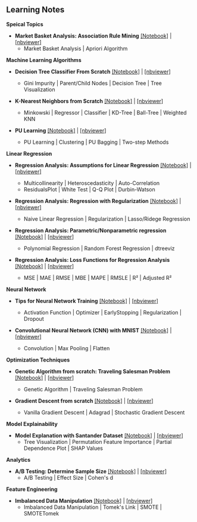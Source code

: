 ## Learning Notes

**Speical Topics**

* **Market Basket Analysis: Association Rule Mining** [[Notebook]](hhttps://github.com/patrick-ytchou/Data-Science/blob/master/Notes/AssociationRules/Market%20Basket%20Analysis%20--%20Association%20Rule%20Explained.ipynb) | [[nbviewer]](https://nbviewer.jupyter.org/github/patrick-ytchou/Data-Science/blob/master/Notes/AssociationRules/Market%20Basket%20Analysis%20--%20Association%20Rule%20Explained.ipynb)
    * Market Basket Analysis | Apriori Algorithm


**Machine Learning Algorithms**

* **Decision Tree Classifier From Scratch** [[Notebook]](https://github.com/patrick-ytchou/Data-Science/blob/master/Notes/ML%20Algos/Tree/Decision%20Tree%20Classifier%20from%20Scratch.ipynb) | [[nbviewer]](https://nbviewer.jupyter.org/github/patrick-ytchou/Data-Science/blob/master/Notes/ML%20Algos/Tree/Decision%20Tree%20Classifier%20from%20Scratch.ipynb)
    * Gini Impurity | Parent/Child Nodes | Decision Tree | Tree Visualization

* **K-Nearest Neighbors from Scratch** [[Notebook]](https://github.com/patrick-ytchou/Data-Science/blob/master/Notes/ML%20Algos/Clustering/K-Nearest%20Neighbors%20from%20Scratch.ipynb) | [[nbviewer]](https://nbviewer.jupyter.org/github/patrick-ytchou/Data-Science/blob/master/Notes/ML%20Algos/Clustering/K-Nearest%20Neighbors%20from%20Scratch.ipynb)
    * Minkowski | Regressor | Classifier | KD-Tree | Ball-Tree | Weighted KNN
  
* **PU Learning** [[Notebook]](https://github.com/patrick-ytchou/Data-Science/blob/master/Notes/ML%20Algos/PU%20Learning.ipynb) | [[nbviewer]](https://nbviewer.jupyter.org/github/patrick-ytchou/Data-Science/blob/master/Notes/ML%20Algos/PU%20Learning.ipynb)
    * PU Learning | Clustering | PU Bagging | Two-step Methods


**Linear Regression**
* **Regression Analysis: Assumptions for Linear Regression** [[Notebook]](https://github.com/patrick-ytchou/Data-Science/blob/master/Notes/ML%20Algos/Regression/Regression%20Analysis%20--%20Assumptions%20for%20Linear%20Regression.ipynb) | [[nbviewer]](https://nbviewer.jupyter.org/github/patrick-ytchou/Data-Science/blob/master/Notes/ML%20Algos/Regression/Regression%20Analysis%20--%20Assumptions%20for%20Linear%20Regression.ipynb)
    * Multicollinearity | Heteroscedasticity | Auto-Correlation
    * ResidualsPlot | White Test | Q-Q Plot | Durbin-Watson
    
* **Regression Analysis: Regression with Regularization** [[Notebook]](https://github.com/patrick-ytchou/Data-Science/blob/master/Notes/ML%20Algos/Regression/Regression%20Analysis%20--%20Regression%20with%20Regularization.ipynb) | [[nbviewer]](https://nbviewer.jupyter.org/github/patrick-ytchou/Data-Science/blob/master/Notes/ML%20Algos/Regression/Regression%20Analysis%20--%20Regression%20with%20Regularization.ipynb)
    * Naive Linear Regression | Regularization | Lasso/Ridege Regression
    
* **Regression Analysis: Parametric/Nonparametric regression** [[Notebook]](https://github.com/patrick-ytchou/Data-Science/blob/master/Notes/ML%20Algos/Regression/Regression%20Analysis%20--%20Parametric%20and%20Nonparametric%20Regression.ipynb) | [[nbviewer]](https://nbviewer.jupyter.org/github/patrick-ytchou/Data-Science/blob/master/Notes/ML%20Algos/Regression/Regression%20Analysis%20--%20Parametric%20and%20Nonparametric%20Regression.ipynb)
    * Polynomial Regression | Random Forest Regression | dtreeviz
    
* **Regression Analysis: Loss Functions for Regression Analysis** [[Notebook]](https://github.com/patrick-ytchou/Data-Science/blob/master/Notes/ML%20Algos/Regression/Regression%20Analysis%20--%20Loss%20Functions%20for%20Regression%20Analysis.ipynb) | [[nbviewer]](https://nbviewer.jupyter.org/github/patrick-ytchou/Data-Science/blob/master/Notes/ML%20Algos/Regression/Regression%20Analysis%20--%20Loss%20Functions%20for%20Regression%20Analysis.ipynb)
    * MSE | MAE | RMSE | MBE | MAPE | RMSLE | R² | Adjusted R²

**Neural Network**
* **Tips for Neural Network Training** [[Notebook]](https://github.com/patrick-ytchou/Data-Science/blob/master/Notes/ML%20Algos/NeuralNetwork/Neural%20Network%20-%20Tips%20for%20Neural%20Network%20Training.ipynb) | [[nbviewer]](https://nbviewer.jupyter.org/github/patrick-ytchou/Data-Science/blob/master/Notes/ML%20Algos/NeuralNetwork/Neural%20Network%20-%20Tips%20for%20Neural%20Network%20Training.ipynb)
	* Activation Function | Optimizer | EarlyStopping | Regularization | Dropout

* **Convolutional Neural Network (CNN) with MNIST** [[Notebook]](https://github.com/patrick-ytchou/Data-Science/blob/master/Notes/ML%20Algos/NeuralNetwork/Neural%20Network%20-%20Convolutional%20Neural%20Network%20with%20MNIST.ipynb) | [[nbviewer]](https://nbviewer.jupyter.org/github/patrick-ytchou/Data-Science/blob/master/Notes/ML%20Algos/NeuralNetwork/Neural%20Network%20-%20Convolutional%20Neural%20Network%20with%20MNIST.ipynb)
	* Convolution | Max Pooling | Flatten

**Optimization Techniques**

* **Genetic Algorithm from scratch: Traveling Salesman Problem** [[Notebook]](https://github.com/patrick-ytchou/Data-Science/blob/master/Notes/ML%20Algos/Optimization/Genetic%20Algorithm%20from%20Scratch%20--%20Traveling%20Salesman%20Problem.ipynb) | [[nbviewer]](https://nbviewer.jupyter.org/github/patrick-ytchou/Data-Science/blob/master/Notes/ML%20Algos/Optimization/Genetic%20Algorithm%20from%20Scratch%20--%20Traveling%20Salesman%20Problem.ipynb)
    * Genetic Algorithm | Traveling Salesman Problem 

* **Gradient Descent from scratch** [[Notebook]](https://github.com/patrick-ytchou/Data-Science/blob/master/Notes/ML%20Algos/Optimization/Gradient%20Descent%20from%20Scratch.ipynb) | [[nbviewer]](https://nbviewer.jupyter.org/github/patrick-ytchou/Data-Science/blob/master/Notes/ML%20Algos/Optimization/Gradient%20Descent%20from%20Scratch.ipynb)
	* Vanilla Gradient Descent | Adagrad | Stochastic Gradient Descent

**Model Explainability**

* **Model Explanation with Santander Dataset** [[Notebook]](https://github.com/patrick-ytchou/Data-Science/blob/master/Notes/ModelExplanation/Model%20Explanation%20with%20Santander%20Dataset.ipynb) | [[nbviewer]](https://nbviewer.jupyter.org/github/patrick-ytchou/Data-Science/blob/master/Notes/ModelExplanation/Model%20Explanation%20with%20Santander%20Dataset.ipynb)
	* Tree Visualization | Permutation Feature Importance | Partial Dependence Plot | SHAP Values

**Analytics**

* **A/B Testing: Determine Sample Size** [[Notebook]](https://github.com/patrick-ytchou/Data-Science/blob/master/Notes/AB%20Testing/AB-Testing%20-%20Determine%20Sample%20Size.ipynb) | [[nbviewer]](https://nbviewer.jupyter.org/github/patrick-ytchou/Data-Science/blob/master/Notes/AB%20Testing/AB-Testing%20-%20Determine%20Sample%20Size.ipynb)
	* A/B Testing | Effect Size | Cohen's d

**Feature Engineering**

* **Imbalanced Data Manipulation** [[Notebook]](https://github.com/patrick-ytchou/Data-Science/blob/master/Notes/ImbalancedDataManipulation/Imbalanced%20Dataset%20Manipulation.ipynb) | [[nbviewer]](https://nbviewer.jupyter.org/github/patrick-ytchou/Data-Science/blob/master/Notes/ImbalancedDataManipulation/Imbalanced%20Dataset%20Manipulation.ipynb)
    * Imbalanced Data Manipulation | Tomek's Link | SMOTE | SMOTETomek